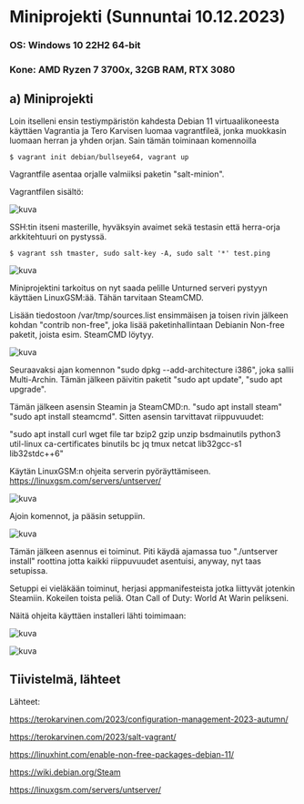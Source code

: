 # Miniprojekti (Sunnuntai 10.12.2023)

### OS: Windows 10 22H2 64-bit
### Kone: AMD Ryzen 7 3700x, 32GB RAM, RTX 3080
  
## a) Miniprojekti


Loin itselleni ensin testiympäristön kahdesta Debian 11 virtuaalikoneesta käyttäen Vagrantia ja Tero Karvisen luomaa vagrantfileä, jonka muokkasin luomaan herran ja yhden orjan. Sain tämän toiminaan komennoilla      

    $ vagrant init debian/bullseye64, vagrant up

Vagrantfile asentaa orjalle valmiiksi paketin "salt-minion".

Vagrantfilen sisältö:

![kuva](https://github.com/laurijuusti/Palvelinten-hallinta/assets/122888655/b1c48bc9-993f-48f0-bb57-a1126a3d93de)

SSH:tin itseni masterille, hyväksyin avaimet sekä testasin että herra-orja arkkitehtuuri on pystyssä. 

    $ vagrant ssh tmaster, sudo salt-key -A, sudo salt '*' test.ping
    
![kuva](https://github.com/laurijuusti/Palvelinten-hallinta/assets/122888655/8f5a8f75-fc29-4bbf-b907-c73d279c77bc)

Miniprojektini tarkoitus on nyt saada pelille Unturned serveri pystyyn käyttäen LinuxGSM:ää. Tähän tarvitaan SteamCMD.

Lisään tiedostoon /var/tmp/sources.list ensimmäisen ja toisen rivin jälkeen kohdan "contrib non-free", joka lisää paketinhallintaan Debianin Non-free paketit, joista esim. SteamCMD löytyy. 

![kuva](https://github.com/laurijuusti/Palvelinten-hallinta/assets/122888655/098587fc-c405-417b-8d55-6b5db8da6452)

Seuraavaksi ajan komennon "sudo dpkg --add-architecture i386", joka sallii Multi-Archin. Tämän jälkeen päivitin paketit "sudo apt update", "sudo apt upgrade".

Tämän jälkeen asensin Steamin ja SteamCMD:n. "sudo apt install steam" "sudo apt install steamcmd". Sitten asensin tarvittavat riippuvuudet:

"sudo apt install curl wget file tar bzip2 gzip unzip bsdmainutils python3 util-linux ca-certificates binutils bc jq tmux netcat lib32gcc-s1 lib32stdc++6"

Käytän LinuxGSM:n ohjeita serverin pyöräyttämiseen. https://linuxgsm.com/servers/untserver/

![kuva](https://github.com/laurijuusti/Palvelinten-hallinta/assets/122888655/e1dde69b-e6c2-4db4-a0e4-138813a62b26)

Ajoin komennot, ja pääsin setuppiin. 

![kuva](https://github.com/laurijuusti/Palvelinten-hallinta/assets/122888655/d74e8bef-971d-4a46-9ee1-6adf04f06b43)

Tämän jälkeen asennus ei toiminut. Piti käydä ajamassa tuo "./untserver install" roottina jotta kaikki riippuvuudet asentuisi, anyway, nyt taas setupissa.

Setuppi ei vieläkään toiminut, herjasi appmanifesteista jotka liittyvät jotenkin Steamiin. Kokeilen toista peliä. Otan Call of Duty: World At Warin pelikseni.

Näitä ohjeita käyttäen installeri lähti toimimaan: 

![kuva](https://github.com/laurijuusti/Palvelinten-hallinta/assets/122888655/3cf73340-6325-4f7d-a5b4-118ce778dc63)

![kuva](https://github.com/laurijuusti/Palvelinten-hallinta/assets/122888655/5df7804e-dd49-4296-a12d-3956ac6f6588)



## Tiivistelmä, lähteet


Lähteet:

https://terokarvinen.com/2023/configuration-management-2023-autumn/

https://terokarvinen.com/2023/salt-vagrant/

https://linuxhint.com/enable-non-free-packages-debian-11/

https://wiki.debian.org/Steam

https://linuxgsm.com/servers/untserver/
